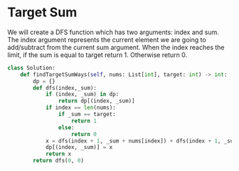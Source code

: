 # Target Sum
We will create a DFS function which has two arguments: index and sum. The index argument represents the current element we are going to add/subtract from the current sum argument. When the index reaches the limit, if the sum is equal to target return 1. Otherwise return 0.
```python
class Solution:
    def findTargetSumWays(self, nums: List[int], target: int) -> int:
        dp = {}
        def dfs(index,_sum):
            if (index, _sum) in dp:
                return dp[(index, _sum)]
            if index == len(nums):
                if _sum == target:
                    return 1
                else:
                    return 0
            x = dfs(index + 1, _sum + nums[index]) + dfs(index + 1, _sum - nums[index])
            dp[(index, _sum)] = x
            return x
        return dfs(0, 0)
```
